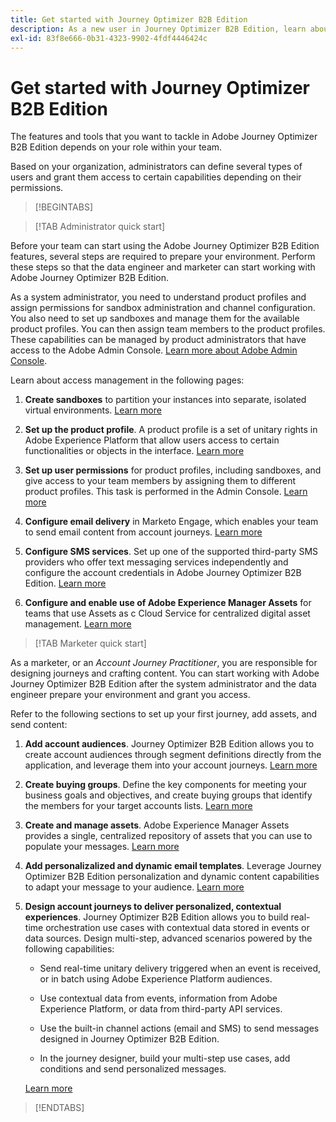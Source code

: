 ```yaml
---
title: Get started with Journey Optimizer B2B Edition
description: As a new user in Journey Optimizer B2B Edition, learn about the key areas for getting started.
exl-id: 83f8e666-0b31-4323-9902-4fdf4446424c
---
```

# Get started with Journey Optimizer B2B Edition

The features and tools that you want to tackle in Adobe Journey Optimizer B2B Edition depends on your role within your team. 

Based on your organization, administrators can define several types of users and grant them access to certain capabilities depending on their permissions.

>[!BEGINTABS]

>[!TAB Administrator quick start]

Before your team can start using the Adobe Journey Optimizer B2B Edition features, several steps are required to prepare your environment. Perform these steps so that the data engineer and marketer can start working with Adobe Journey Optimizer B2B Edition.

As a system administrator, you need to understand product profiles and assign permissions for sandbox administration and channel configuration. You also need to set up sandboxes and manage them for the available product profiles. You can then assign team members to the product profiles. These capabilities can be managed by product administrators that have access to the Adobe Admin Console. [Learn more about Adobe Admin Console](https://helpx.adobe.com/enterprise/using/admin-console.html).

Learn about access management in the following pages:

1. **Create sandboxes** to partition your instances into separate, isolated virtual environments. [Learn more](https://experienceleague.adobe.com/en/docs/experience-platform/sandbox/home#understanding-sandboxes)

1. **Set up the product profile**. A product profile is a set of unitary rights in Adobe Experience Platform that allow users access to certain functionalities or objects in the interface. [Learn more](../admin/user-management.md#create-the-marketo-engage-product-profile)

1. **Set up user permissions** for product profiles, including sandboxes, and give access to your team members by assigning them to different product profiles. This task is performed in the Admin Console. [Learn more](../admin/user-management.md#create-a-user-group)

1. **Configure email delivery** in Marketo Engage, which enables your team to send email content from account journeys. [Learn more](https://experienceleague.adobe.com/en/docs/marketo/using/getting-started/initial-setup/setup-steps#ensure-email-deliverability)

1. **Configure SMS services**. Set up one of the supported third-party SMS providers who offer text messaging services independently and configure the account credentials in Adobe Journey Optimizer B2B Edition. [Learn more](../content/sms-authoring.md#create-a-new-api-credentials-for-an-sms-service-provider)

1. **Configure and enable use of Adobe Experience Manager Assets** for teams that use Assets as c Cloud Service for centralized digital asset management. [Learn more](../admin/configure-aem-repositories.md)

>[!TAB Marketer quick start]

As a marketer, or an _Account Journey Practitioner_, you are responsible for designing journeys and crafting content. You can start working with Adobe Journey Optimizer B2B Edition after the system administrator and the data engineer prepare your environment and grant you access.

Refer to the following sections to set up your first journey, add assets, and send content:

1. **Add account audiences**. Journey Optimizer B2B Edition allows you to create account audiences through segment definitions directly from the application, and leverage them into your account journeys. [Learn more](../audiences/account-audience-overview.md)

1. **Create buying groups**. Define the key components for meeting your business goals and objectives, and create buying groups that identify the members for your target accounts lists. [Learn more](../buying-groups/buying-groups-overview.md)

1. **Create and manage assets**. Adobe Experience Manager Assets provides a single, centralized repository of assets that you can use to populate your messages. [Learn more](../content/assets-overview.md)

1. **Add personalizalized and dynamic email templates**. Leverage Journey Optimizer B2B Edition personalization and dynamic content capabilities to adapt your message to your audience. [Learn more](../content/email-templates.md)

1. **Design account journeys to deliver personalized, contextual experiences**. Journey Optimizer B2B Edition allows you to build real-time orchestration use cases with contextual data stored in events or data sources. Design multi-step, advanced scenarios powered by the following capabilities:

   * Send real-time unitary delivery triggered when an event is received, or in batch using Adobe Experience Platform audiences.

   * Use contextual data from events, information from Adobe Experience Platform, or data from third-party API services.

   * Use the built-in channel actions (email and SMS) to send messages designed in Journey Optimizer B2B Edition.

   * In the journey designer, build your multi-step use cases, add conditions and send personalized messages.

   [Learn more](../journeys/journey-overview.md)

>[!ENDTABS]
